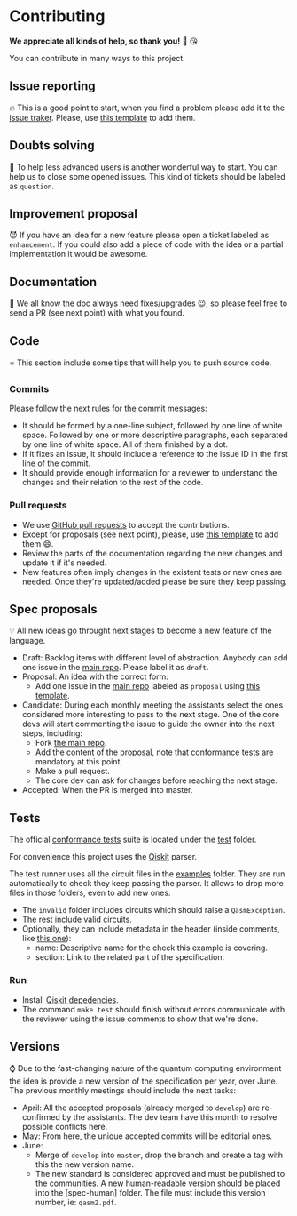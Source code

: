 # Contributing

**We appreciate all kinds of help, so thank you!** :clap: :kissing_heart:

You can contribute in many ways to this project.

## Issue reporting

:fire: This is a good point to start, when you find a problem please add it to the [issue traker](https://github.com/IBMResearch/openqasm/issues). Please, use [this template](https://github.com/IBMResearch/contributing/blob/master/templates/issue.md) to add them.

## Doubts solving

:two_women_holding_hands: To help less advanced users is another wonderful way to start. You can help us to close some opened issues. This kind of tickets should be labeled as `question`.

## Improvement proposal

:smiling_imp: If you have an idea for a new feature please open a ticket labeled as `enhancement`. If you could also add a piece of code with the idea or a partial implementation it would be awesome.

## Documentation

:eyes: We all know the doc always need fixes/upgrades :wink:, so please feel free to send a PR (see next point) with what you found.

## Code

:star: This section include some tips that will help you to push source code.

### Commits

Please follow the next rules for the commit messages:

- It should be formed by a one-line subject, followed by one line of white space. Followed by one or more descriptive paragraphs, each separated by one line of white space. All of them finished by a dot.
- If it fixes an issue, it should include a reference to the issue ID in the first line of the commit.
- It should provide enough information for a reviewer to understand the changes and their relation to the rest of the code.

### Pull requests

- We use [GitHub pull requests](https://help.github.com/articles/about-pull-requests) to accept the contributions.
- Except for proposals (see next point), please, use [this template](https://github.com/IBMResearch/contributing/blob/master/templates/pr.md) to add them :smile:.
- Review the parts of the documentation regarding the new changes and update it if it's needed.
- New features often imply changes in the existent tests or new ones are needed. Once they're updated/added please be sure they keep passing.

## Spec proposals

:bulb: All new ideas go throught next stages to become a new feature of the language.

- Draft: Backlog items with different level of abstraction. Anybody can add one issue in the [main repo](https://github.ibm.com/IBMResearch/openqasm). Please label it as `draft`.
- Proposal: An idea with the correct form:
  - Add one issue in the [main repo](https://github.ibm.com/IBMResearch/openqasm) labeled as `proposal` using [this template](templates/proposal.md).
- Candidate: During each monthly meeting the assistants select the ones considered more interesting to pass to the next stage. One of the core devs will start commenting the issue to guide the owner into the next steps, including:
  - Fork [the main repo](https://github.ibm.com/IBMResearch/openqasm).
  - Add the content of the proposal, note that conformance tests are mandatory at this point.
  - Make a pull request.
  - The core dev can ask for changes before reaching the next stage.
- Accepted: When the PR is merged into master.

## Tests

The official [conformance tests](https://en.wikipedia.org/wiki/Conformance_testing) suite is located under the [test](test) folder.

For convenience this project uses the [Qiskit](https://github.com/Qiskit/qiskit-terra) parser.

The test runner uses all the circuit files in the [examples](examples) folder. They are run automatically to check they keep passing the parser. It allows to drop more files in those folders, even to add new ones.

- The `invalid` folder includes circuits which should raise a `QasmException`.
- The rest include valid circuits.
- Optionally, they can include metadata in the header (inside comments, like [this one](examples/invalid/gate_no_found.qasm)):
  - name: Descriptive name for the check this example is covering.
  - section: Link to the related part of the specification.

### Run

- Install [Qiskit depedencies](https://github.com/Qiskit/qiskit-terra#1-get-the-tools).
- The command `make test` should finish without errors communicate with the reviewer using the issue comments to show that we're done.

## Versions

:watch: Due to the fast-changing nature of the quantum computing environment the idea is provide a new version of the specification per year, over June. The previous monthly meetings should include the next tasks:

- April: All the accepted proposals (already merged to `develop`) are re-confirmed by the assistants. The dev team have this month to resolve possible conflicts here.
- May: From here, the unique accepted commits will be editorial ones.
- June:
  - Merge of `develop` into `master`, drop the branch and create a tag with this the new version name.
  - The new standard is considered approved and must be published to the communities. A new human-readable version should be placed into the [spec-human] folder. The file must include this version number, ie: `qasm2.pdf`.
